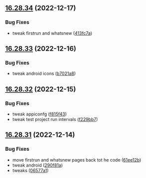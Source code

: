 ## [16.28.34](https://github.com/phandcock/GrampsView/compare/v16.28.33...v16.28.34) (2022-12-17)


### Bug Fixes

* tweak firstrun and whatsnew ([413fc7a](https://github.com/phandcock/GrampsView/commit/413fc7a7e2973a9ebaee4b61b06d04b415a6c4e7))



## [16.28.33](https://github.com/phandcock/GrampsView/compare/v16.28.32...v16.28.33) (2022-12-16)


### Bug Fixes

* tweak android icons ([b7021a8](https://github.com/phandcock/GrampsView/commit/b7021a83368cc00562c86e3feafbfb27cd01b079))



## [16.28.32](https://github.com/phandcock/GrampsView/compare/v16.28.31...v16.28.32) (2022-12-15)


### Bug Fixes

* tweak appiconfg ([f815f43](https://github.com/phandcock/GrampsView/commit/f815f43db848cc55ce0fbdf8fd572ee98106ac6a))
* tweak test project run intervals ([f229bb7](https://github.com/phandcock/GrampsView/commit/f229bb7e83eec71398f5a8f861bde5d21a3b00b4))



## [16.28.31](https://github.com/phandcock/GrampsView/compare/v16.28.30...v16.28.31) (2022-12-14)


### Bug Fixes

* move firstrun and whatsnew pages back tot he code ([61ee12b](https://github.com/phandcock/GrampsView/commit/61ee12b67f630193f8776def59a681b10f4a404c))
* tweak android ([290f81a](https://github.com/phandcock/GrampsView/commit/290f81a6a8c762a78df684ff4e1c2004983cd756))
* tweaks ([06577a1](https://github.com/phandcock/GrampsView/commit/06577a1e5e0c85947df77558b0b3f979e9b74ab8))



